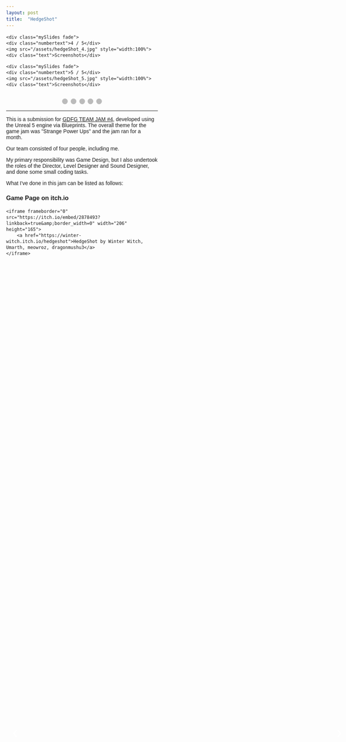 ```yaml
---
layout: post
title:  "HedgeShot"
---
```

<style>
* {box-sizing: border-box}
body {font-family: Verdana, sans-serif; margin:0}
.mySlides {display: none}
img {vertical-align: middle;}

/* Slideshow container */
.slideshow-container {
  max-width: 1000px;
  position: relative;
  margin: auto;
}

/* Next & previous buttons */
.prev, .next {
  cursor: pointer;
  position: absolute;
  top: 50%;
  width: auto;
  padding: 16px;
  margin-top: -22px;
  color: white;
  font-weight: bold;
  font-size: 18px;
  transition: 0.6s ease;
  border-radius: 0 3px 3px 0;
  user-select: none;
}

/* Position the "next button" to the right */
.next {
  right: 0;
  border-radius: 3px 0 0 3px;
}

/* On hover, add a black background color with a little bit see-through */
.prev:hover, .next:hover {
  background-color: rgba(0,0,0,0.8);
}

/* Caption text */
.text {
  color: #f2f2f2;
  font-size: 15px;
  padding: 8px 12px;
  position: absolute;
  bottom: 8px;
  width: 100%;
  text-align: center;
}

/* Number text (1/3 etc) */
.numbertext {
  color: #f2f2f2;
  font-size: 12px;
  padding: 8px 12px;
  position: absolute;
  top: 0;
}

/* The dots/bullets/indicators */
.dot {
  cursor: pointer;
  height: 15px;
  width: 15px;
  margin: 0 2px;
  background-color: #bbb;
  border-radius: 50%;
  display: inline-block;
  transition: background-color 0.6s ease;
}

.active, .dot:hover {
  background-color: #717171;
}

/* Fading animation */
.fade {
  animation-name: fade;
  animation-duration: 1.5s;
}

@keyframes fade {
  from {opacity: .4} 
  to {opacity: 1}
}

/* On smaller screens, decrease text size */
@media only screen and (max-width: 300px) {
  .prev, .next,.text {font-size: 11px}
}
</style>


 <!-- Slideshow container -->
<div class="slideshow-container">

  <!-- Full-width images with number and caption text -->
  <div class="mySlides fade">
    <div class="numbertext">1 / 5</div>
    <img src="/assets/hedgeShot_1.jpg" style="width:100%">
    <div class="text">Screenshots</div>
  </div>

  <div class="mySlides fade">
    <div class="numbertext">2 / 5</div>
    <img src="/assets/hedgeShot_2.jpg" style="width:100%">
    <div class="text">Screenshots</div>
  </div>

  <div class="mySlides fade">
    <div class="numbertext">3 / 5</div>
    <img src="/assets/hedgeShot_3.jpg" style="width:100%">
    <div class="text">Screenshots</div>
  </div>
  
    <div class="mySlides fade">
    <div class="numbertext">4 / 5</div>
    <img src="/assets/hedgeShot_4.jpg" style="width:100%">
    <div class="text">Screenshots</div>
  </div>
  
    <div class="mySlides fade">
    <div class="numbertext">5 / 5</div>
    <img src="/assets/hedgeShot_5.jpg" style="width:100%">
    <div class="text">Screenshots</div>
  </div>

  <!-- Next and previous buttons -->
  <a class="prev" onclick="plusSlides(-1)">&#10094;</a>
  <a class="next" onclick="plusSlides(1)">&#10095;</a>
</div>
<br>

<!-- The dots/circles -->
<div style="text-align:center">
  <span class="dot" onclick="currentSlide(1)"></span>
  <span class="dot" onclick="currentSlide(2)"></span>
  <span class="dot" onclick="currentSlide(3)"></span>
  <span class="dot" onclick="currentSlide(4)"></span>
  <span class="dot" onclick="currentSlide(5)"></span>
</div> 

<script>
let slideIndex = 1;
showSlides(slideIndex);

function plusSlides(n) {
  showSlides(slideIndex += n);
}

function currentSlide(n) {
  showSlides(slideIndex = n);
}

function showSlides(n) {
  let i;
  let slides = document.getElementsByClassName("mySlides");
  let dots = document.getElementsByClassName("dot");
  if (n > slides.length) {slideIndex = 1}    
  if (n < 1) {slideIndex = slides.length}
  for (i = 0; i < slides.length; i++) {
    slides[i].style.display = "none";  
  }
  for (i = 0; i < dots.length; i++) {
    dots[i].className = dots[i].className.replace(" active", "");
  }
  slides[slideIndex-1].style.display = "block";  
  dots[slideIndex-1].className += " active";
}
</script>


---


This is a submission for [GDFG TEAM JAM #4](https://itch.io/jam/gdfg-team-jam-4), developed using the Unreal 5 engine via Blueprints. The overall theme for the game jam was "Strange Power Ups" and the jam ran for a month. 

Our team consisted of four people, including me.

My primary responsibility was Game Design, but I also undertook the roles of the Director, Level Designer and Sound Designer, and done some small coding tasks.

What I've done in this jam can be listed as follows:





### Game Page on itch.io

	<iframe frameborder="0" src="https://itch.io/embed/2878493?linkback=true&amp;border_width=0" width="206" height="165">
		<a href="https://winter-witch.itch.io/hedgeshot">HedgeShot by Winter Witch, Umarth, meowroz, dragonmushu3</a>
	</iframe>
